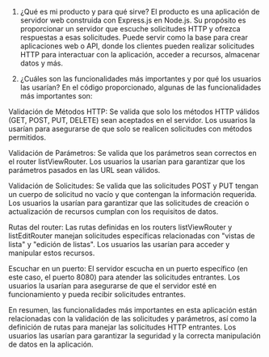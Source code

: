 1. ¿Qué es mi producto y para qué sirve?
El producto es una aplicación de servidor web construida con Express.js en Node.js. Su propósito es proporcionar un servidor que escuche solicitudes HTTP y ofrezca respuestas a esas solicitudes. Puede servir como la base para crear aplicaciones web o API, donde los clientes pueden realizar solicitudes HTTP para interactuar con la aplicación, acceder a recursos, almacenar datos y más.

2.  ¿Cuáles son las funcionalidades más importantes y por qué los usuarios las usarían?
En el código proporcionado, algunas de las funcionalidades más importantes son:

Validación de Métodos HTTP: Se valida que solo los métodos HTTP válidos (GET, POST, PUT, DELETE) sean aceptados en el servidor. Los usuarios la usarían para asegurarse de que solo se realicen solicitudes con métodos permitidos.

Validación de Parámetros: Se valida que los parámetros sean correctos en el router listViewRouter. Los usuarios la usarían para garantizar que los parámetros pasados en las URL sean válidos.

Validación de Solicitudes: Se valida que las solicitudes POST y PUT tengan un cuerpo de solicitud no vacío y que contengan la información requerida. Los usuarios la usarían para garantizar que las solicitudes de creación o actualización de recursos cumplan con los requisitos de datos.

Rutas del router: Las rutas definidas en los routers listViewRouter y listEditRouter manejan solicitudes específicas relacionadas con "vistas de lista" y "edición de listas". Los usuarios las usarían para acceder y manipular estos recursos.

Escuchar en un puerto: El servidor escucha en un puerto específico (en este caso, el puerto 8080) para atender las solicitudes entrantes. Los usuarios la usarían para asegurarse de que el servidor esté en funcionamiento y pueda recibir solicitudes entrantes.

En resumen, las funcionalidades más importantes en esta aplicación están relacionadas con la validación de las solicitudes y parámetros, así como la definición de rutas para manejar las solicitudes HTTP entrantes. Los usuarios las usarían para garantizar la seguridad y la correcta manipulación de datos en la aplicación.